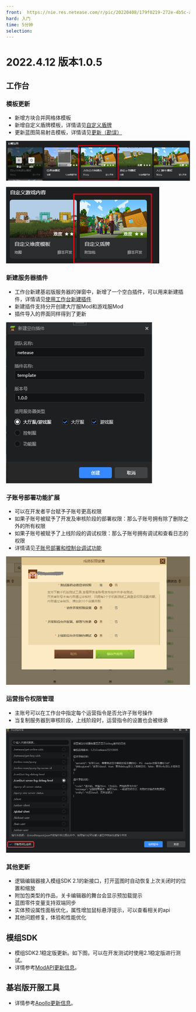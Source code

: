 ```yaml
---
front: 	https://nie.res.netease.com/r/pic/20220408/179f0219-272e-4b5c-a2e1-648d9aaa9de8.png
hard: 入门
time: 5分钟
selection: 
---
```


# 2022.4.12 版本1.0.5

## 工作台

### 模板更新

- 新增方块合并网格体模板
- 新增自定义盾牌模板，详情请见[自定义盾牌](../../20-玩法开发/15-自定义游戏内容/1-自定义物品/8-自定义盾牌.md)
- 更新蓝图简易射击模板，详情请见[更新（勘误）](../../20-玩法开发/12-可视化编程/30-新版示例教程（视频）/07-制作简易射击附加包（视频）/00.md)

![image-20220411160151282](./images/image-20220411160151282.png)

![image-20220411160125757](./images/image-20220411160125757.png)

### 新建服务器插件

- 工作台新建基岩版服务器的弹窗中，新增了一个空白插件，可以用来新建插件，详情请见[使用工作台新建插件](../../27-网络游戏/课程6：插件教学/第0节：使用工作台新建插件.md)
- 新建插件支持分开创建大厅服Mod和游戏服Mod
- 插件导入的界面同样得到了更新

![image-20220411162138314](./images/image-20220411162138314.png)

### 子账号部署功能扩展

- 可以在开发者平台赋予子账号更高权限
- 如果子账号被赋予了开发及审核阶段的部署权限：那么子账号拥有除了删除之外的所有权限
- 如果子账号被赋予了上线阶段的调试权限：那么子账号拥有调试和查看日志的权限
- 详情请见[子账号部署和控制台调试功能](../../27-网络游戏/课程5：实用知识/第19节：子账号部署和控制台调试功能.md)

![image-20220411204613763](./images/image-20220411204613763.png)

### 运营指令权限管理

- 主账号可以在工作台中指定每个运营指令是否允许子账号操作
- 当复制服务器到审核阶段，上线阶段时，运营指令的设置也会被继承

![image-20220411165439751](./images/image-20220411165439751.png)

### 其他更新

- 逻辑编辑器接入模组SDK 2.1的新接口，打开蓝图时自动恢复上次关闭时的位置和缩放
- 附加包类型的作品，关卡编辑器的舞台会显示预加载提示
- 蓝图零件变量支持双端同步
- 实体预设属性面板优化，属性增加鼠标悬浮提示，可以查看相关的api
- 其他问题修复，体验和性能优化

## 模组SDK

- 模组SDK2.1稳定版更新。如下图，可以在开发测试时使用2.1稳定版进行测试。
- 详情参考<a href="../../../mcdocs/1-ModAPI/更新信息/2.1.html" rel="noopenner">ModAPI更新信息</a>。

## 基岩版开服工具

- 详情参考<a href="../../../mcdocs/2-Apollo/0-Apollo更新信息.html" rel="noopenner">Apollo更新信息</a>。

